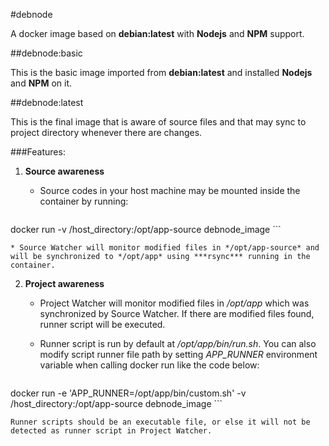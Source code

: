 #debnode

A docker image based on **debian:latest** with **Nodejs** and **NPM** support.

##debnode:basic

This is the basic image imported from **debian:latest** and installed **Nodejs** and **NPM** on it.


##debnode:latest

This is the final image that is aware of source files and that may sync to project directory whenever there are changes.

###Features:


1. **Source awareness**
	* Source codes in your host machine may be mounted inside the container by running:
	
	```
 docker run -v /host_directory:/opt/app-source debnode_image
	 ```

	* Source Watcher will monitor modified files in */opt/app-source* and will be synchronized to */opt/app* using ***rsync*** running in the container.

2. **Project awareness**
	* Project Watcher will monitor modified files in */opt/app* which was synchronized by Source Watcher. If there are modified files found, runner script will be executed.

	* Runner script is run by default at */opt/app/bin/run.sh*. You can also modify script runner file path by setting *APP_RUNNER* environment variable when calling docker run like the code below:

	```
docker run -e 'APP_RUNNER=/opt/app/bin/custom.sh' -v  /host_directory:/opt/app-source debnode_image
	```

	Runner scripts should be an executable file, or else it will not be detected as runner script in Project Watcher.




